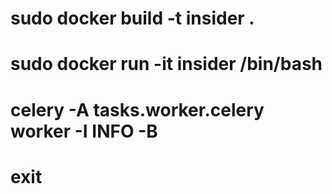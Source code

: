 # sudo docker build -t insider .
# sudo docker run -it insider /bin/bash
# celery -A tasks.worker.celery worker -I INFO -B
# exit